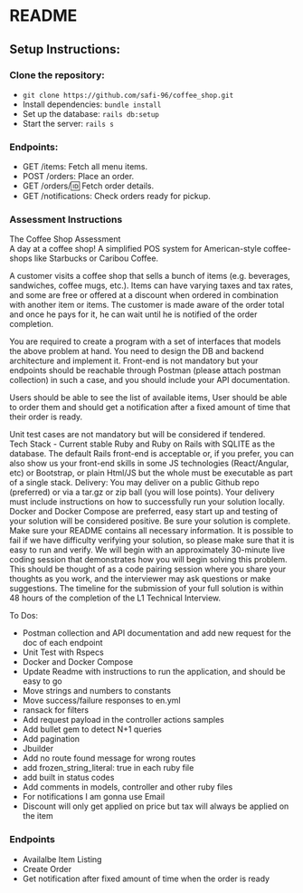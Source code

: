 # README

## Setup Instructions:

### Clone the repository:

- `git clone https://github.com/safi-96/coffee_shop.git`
- Install dependencies: `bundle install`
- Set up the database: `rails db:setup`
- Start the server: `rails s`

### Endpoints:

- GET /items: Fetch all menu items.
- POST /orders: Place an order.
- GET /orders/:id: Fetch order details.
- GET /notifications: Check orders ready for pickup.

### Assessment Instructions

The Coffee Shop Assessment  
A day at a coffee shop! A simplified POS system for American-style coffee-shops like Starbucks or Caribou Coffee.

A customer visits a coffee shop that sells a bunch of items (e.g. beverages, sandwiches, coffee mugs, etc.).
Items can have varying taxes and tax rates, and some are free or offered at a discount when ordered in combination with another item or items.
The customer is made aware of the order total and once he pays for it, he can wait until he is notified of the order completion.

You are required to create a program with a set of interfaces that models the above problem at hand. You need to design the DB and backend architecture and implement it. Front-end is not mandatory but your endpoints should be reachable through Postman (please attach postman collection) in such a case, and you should include your API documentation.

Users should be able to see the list of available items, User should be able to order them and should get a notification after a fixed amount of time that their order is ready.

Unit test cases are not mandatory but will be considered if tendered.  
Tech Stack - Current stable Ruby and Ruby on Rails with SQLITE as the database. The default Rails front-end is acceptable or, if you prefer, you can also show us your front-end skills in some JS technologies (React/Angular, etc) or Bootstrap, or plain Html/JS but the whole must be executable as part of a single stack.
Delivery: You may deliver on a public Github repo (preferred) or via a tar.gz or zip ball (you will lose points). Your delivery must include instructions on how to successfully run your solution locally. Docker and Docker Compose are preferred, easy start up and testing of your solution will be considered positive. Be sure your solution is complete. Make sure your README contains all necessary information. It is possible to fail if we have difficulty verifying your solution, so please make sure that it is easy to run and verify.
We will begin with an approximately 30-minute live coding session that demonstrates how you will begin solving this problem. This should be thought of as a code pairing session where you share your thoughts as you work, and the interviewer may ask questions or make suggestions.
The timeline for the submission of your full solution is within 48 hours of the completion of the L1 Technical Interview.

To Dos:

- Postman collection and API documentation and add new request for the doc of each endpoint
- Unit Test with Rspecs
- Docker and Docker Compose
- Update Readme with instructions to run the application, and should be easy to go
- Move strings and numbers to constants
- Move success/failure responses to en.yml
- ransack for filters
- Add request payload in the controller actions samples
- Add bullet gem to detect N+1 queries
- Add pagination
- Jbuilder
- Add no route found message for wrong routes
- add frozen_string_literal: true in each ruby file
- add built in status codes
- Add comments in models, controller and other ruby files
- For notifications I am gonna use Email
- Discount will only get applied on price but tax will always be applied on the item

### Endpoints

- Availalbe Item Listing
- Create Order
- Get notification after fixed amount of time when the order is ready
